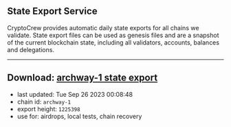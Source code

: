 ## State Export Service
CryptoCrew provides automatic daily state exports for all chains we validate. State export files can be used as genesis files and are a snapshot of the current blockchain state, including all validators, accounts, balances and delegations.

---
**Download: [archway-1 state export](https://dl.ccvalidators.com/SERVICE/archway/archway-1_export_1225398.json)**
---

- last updated: Tue Sep 26 2023 00:08:48
- chain id: `archway-1`
- export height: `1225398`
- use for: airdrops, local tests, chain recovery
